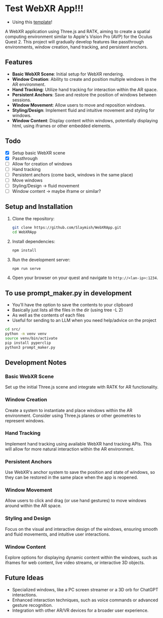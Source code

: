 # Test WebXR App!!!

- Using this [template](https://github.com/meta-quest/spatial-web-template)!

A WebXR application using Three.js and RATK, aiming to create a spatial computing environment similar to Apple's Vision Pro (AVP) for the Oculus Quest 2. This project will gradually develop features like passthrough environments, window creation, hand tracking, and persistent anchors.

## Features

- **Basic WebXR Scene**: Initial setup for WebXR rendering.
- **Window Creation**: Ability to create and position multiple windows in the AR environment.
- **Hand Tracking**: Utilize hand tracking for interaction within the AR space.
- **Persistent Anchors**: Save and restore the position of windows between sessions.
- **Window Movement**: Allow users to move and reposition windows.
- **Styling/Design**: Implement fluid and intuitive movement and styling for windows.
- **Window Content**: Display content within windows, potentially displaying html, using iframes or other embedded elements.

## Todo

- [X] Setup basic WebXR scene
- [X] Passthrough
- [ ] Allow for creation of windows
- [ ] Hand tracking
- [ ] Persistent anchors (come back, windows in the same place)
- [ ] Move windows
- [ ] Styling/Design -> fluid movement
- [ ] Window content -> maybe iframe or similar?

## Setup and Installation

1. Clone the repository:

   ```bash
   git clone https://github.com/Slaymish/WebXRApp.git
   cd WebXRApp
   ```

2. Install dependencies:

   ```bash
   npm install
   ```

3. Run the development server:

   ```bash
   npm run serve
   ```

4. Open your browser on your quest and navigate to `http://<lan-ip>:1234`.


## To use prompt_maker.py in development

- You'll have the option to save the contents to your clipboard
- Basically just lists all the files in the dir (using tree -L 2)
- As well as the contents of each files
- Useful for sending to an LLM when you need help/advice on the project

```bash
cd src/
python -m venv venv
source venv/bin/activate
pip install pyperclip
python3 prompt_maker.py
```


## Development Notes

### Basic WebXR Scene

Set up the initial Three.js scene and integrate with RATK for AR functionality.

### Window Creation

Create a system to instantiate and place windows within the AR environment. Consider using Three.js planes or other geometries to represent windows.

### Hand Tracking

Implement hand tracking using available WebXR hand tracking APIs. This will allow for more natural interaction within the AR environment.

### Persistent Anchors

Use WebXR's anchor system to save the position and state of windows, so they can be restored in the same place when the app is reopened.

### Window Movement

Allow users to click and drag (or use hand gestures) to move windows around within the AR space.

### Styling and Design

Focus on the visual and interactive design of the windows, ensuring smooth and fluid movements, and intuitive user interactions.

### Window Content

Explore options for displaying dynamic content within the windows, such as iframes for web content, live video streams, or interactive 3D objects.

## Future Ideas

- Specialized windows, like a PC screen streamer or a 3D orb for ChatGPT interactions.
- Enhanced interaction techniques, such as voice commands or advanced gesture recognition.
- Integration with other AR/VR devices for a broader user experience.
